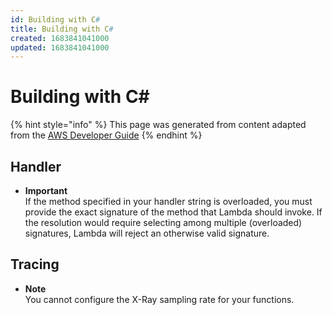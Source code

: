 ```yaml
---
id: Building with C#
title: Building with C#
created: 1683841041000
updated: 1683841041000
---
```

# Building with C#

{% hint style="info" %}
This page was generated from content adapted from the [AWS Developer Guide](https://github.com/awsdocs/aws-lambda-developer-guide.git)
{% endhint %}

## Handler

- **Important**  
If the method specified in your handler string is overloaded, you must provide the exact signature of the method that Lambda should invoke\. If the resolution would require selecting among multiple \(overloaded\) signatures, Lambda will reject an otherwise valid signature\.


## Tracing

- **Note**  
You cannot configure the X\-Ray sampling rate for your functions\.

